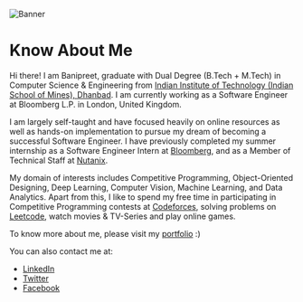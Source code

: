 ![Banner](https://i.imgur.com/W59mCps.png)
# Know About Me

Hi there! I am Banipreet, graduate with Dual Degree (B.Tech + M.Tech) in Computer Science & Engineering from [Indian Institute of Technology (Indian School of Mines), Dhanbad](https://www.iitism.ac.in/). I am currently working as a Software Engineer at Bloomberg L.P. in London, United Kingdom.


I am largely self-taught and have focused heavily on online resources as well as hands-on implementation to pursue my dream of becoming a successful Software Engineer. I have previously completed my summer internship as a Software Engineer Intern at [Bloomberg](https://www.techatbloomberg.com/), and as a Member of Technical Staff at [Nutanix](https://www.nutanix.com/theforecastbynutanix/technology).

My domain of interests includes Competitive Programming, Object-Oriented Designing, Deep Learning, Computer Vision, Machine Learning, and Data Analytics. Apart from this, I like to spend my free time in participating in Competitive Programming contests at [Codeforces](https://codeforces.com/), solving problems on [Leetcode](https://leetcode.com/), watch movies & TV-Series and play online games.

To know more about me, please visit my [portfolio](https://myportfolio.banipreetr.vercel.app/) :)

You can also contact me at:
* [LinkedIn](https://www.linkedin.com/in/banipreet-raheja/)
* [Twitter](https://twitter.com/bani_raheja)
* [Facebook](https://www.facebook.com/banipreet.raheja/)
